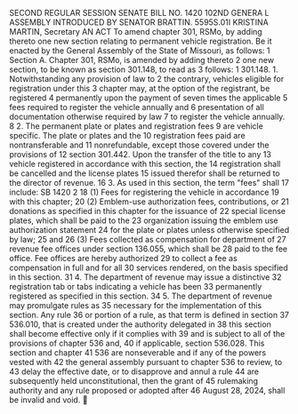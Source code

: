 SECOND REGULAR SESSION
SENATE BILL NO. 1420
102ND GENERA L ASSEMBLY
INTRODUCED BY SENATOR BRATTIN.
5595S.01I KRISTINA MARTIN, Secretary
AN ACT
To amend chapter 301, RSMo, by adding thereto one new section relating to permanent vehicle
registration.
Be it enacted by the General Assembly of the State of Missouri, as follows:
1 Section A. Chapter 301, RSMo, is amended by adding thereto
2 one new section, to be known as section 301.148, to read as
3 follows:
1 301.148. 1. Notwithstanding any provision of law to
2 the contrary, vehicles eligible for registration under this
3 chapter may, at the option of the registrant, be registered
4 permanently upon the payment of seven times the applicable
5 fees required to register the vehicle annually and
6 presentation of all documentation otherwise required by law
7 to register the vehicle annually.
8 2. The permanent plate or plates and registration fees
9 are vehicle specific. The plate or plates and the
10 registration fees paid are nontransferable and
11 nonrefundable, except those covered under the provisions of
12 section 301.442. Upon the transfer of the title to any
13 vehicle registered in accordance with this section, the
14 registration shall be cancelled and the license plates
15 issued therefor shall be returned to the director of revenue.
16 3. As used in this section, the term "fees" shall
17 include:
SB 1420 2
18 (1) Fees for registering the vehicle in accordance
19 with this chapter;
20 (2) Emblem-use authorization fees, contributions, or
21 donations as specified in this chapter for the issuance of
22 special license plates, which shall be paid to the
23 organization issuing the emblem use authorization statement
24 for the plate or plates unless otherwise specified by law;
25 and
26 (3) Fees collected as compensation for department of
27 revenue fee offices under section 136.055, which shall be
28 paid to the fee office. Fee offices are hereby authorized
29 to collect a fee as compensation in full and for all
30 services rendered, on the basis specified in this section.
31 4. The department of revenue may issue a distinctive
32 registration tab or tabs indicating a vehicle has been
33 permanently registered as specified in this section.
34 5. The department of revenue may promulgate rules as
35 necessary for the implementation of this section. Any rule
36 or portion of a rule, as that term is defined in section
37 536.010, that is created under the authority delegated in
38 this section shall become effective only if it complies with
39 and is subject to all of the provisions of chapter 536 and,
40 if applicable, section 536.028. This section and chapter
41 536 are nonseverable and if any of the powers vested with
42 the general assembly pursuant to chapter 536 to review, to
43 delay the effective date, or to disapprove and annul a rule
44 are subsequently held unconstitutional, then the grant of
45 rulemaking authority and any rule proposed or adopted after
46 August 28, 2024, shall be invalid and void.

